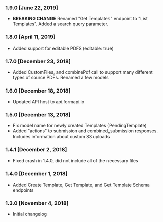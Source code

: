 ### 1.9.0 [June 22, 2019]
* **BREAKING CHANGE** Renamed "Get Templates" endpoint to "List Templates". Added a search query parameter.

### 1.8.0 [April 11, 2019]
* Added support for editable PDFS (editable: true)

### 1.7.0 [December 23, 2018]
* Added CustomFiles, and combinePdf call to support many different types of source PDFs. Renamed a few models

### 1.6.0 [December 18, 2018]
* Updated API host to api.formapi.io

### 1.5.0 [December 13, 2018]
* Fix model name for newly created Templates (PendingTemplate)
* Added "actions" to submission and combined_submission responses. Includes information about custom S3 uploads

### 1.4.1 [December 2, 2018]
* Fixed crash in 1.4.0, did not include all of the necessary files

### 1.4.0 [December 1, 2018]
* Added Create Template, Get Template, and Get Template Schema endpoints

### 1.3.0 [November 4, 2018]
* Initial changelog
